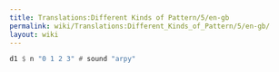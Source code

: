 ```yaml
---
title: Translations:Different Kinds of Pattern/5/en-gb
permalink: wiki/Translations:Different_Kinds_of_Pattern/5/en-gb/
layout: wiki
---
```


``` Haskell
d1 $ n "0 1 2 3" # sound "arpy"
```
